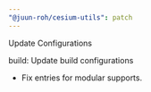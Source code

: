 ```yaml
---
"@juun-roh/cesium-utils": patch
---
```


Update Configurations

build: Update build configurations

* Fix entries for modular supports.
